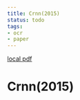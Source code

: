 ```yaml
---
title: Crnn(2015)
status: todo
tags:
- ocr
- paper
---
```


[local pdf](../../../pdfs/2015-crnn.pdf)

# Crnn(2015)
